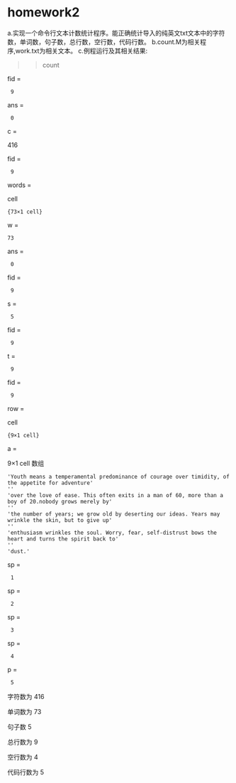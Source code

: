 # homework2
a.实现一个命令行文本计数统计程序。能正确统计导入的纯英文txt文本中的字符数，单词数，句子数，总行数，空行数，代码行数。
b.count.M为相关程序,work.txt为相关文本。
c.例程运行及其相关结果:
>> count

fid =

     9


ans =

     0


c =

   416


fid =

     9


words =

  cell

    {73×1 cell}


w =

    73


ans =

     0


fid =

     9


s =

     5


fid =

     9


t =

     9


fid =

     9


row =

  cell

    {9×1 cell}


a =

  9×1 cell 数组

    'Youth means a temperamental predominance of courage over timidity, of the appetite for adventure'
    ''
    'over the love of ease. This often exits in a man of 60, more than a boy of 20.nobody grows merely by'
    ''
    'the number of years; we grow old by deserting our ideas. Years may wrinkle the skin, but to give up'
    ''
    'enthusiasm wrinkles the soul. Worry, fear, self-distrust bows the heart and turns the spirit back to'
    ''
    'dust.'


sp =

     1


sp =

     2


sp =

     3


sp =

     4


p =

     5

字符数为
   416

单词数为
    73

句子数
     5

总行数为
     9

空行数为
     4

代码行数为
     5
